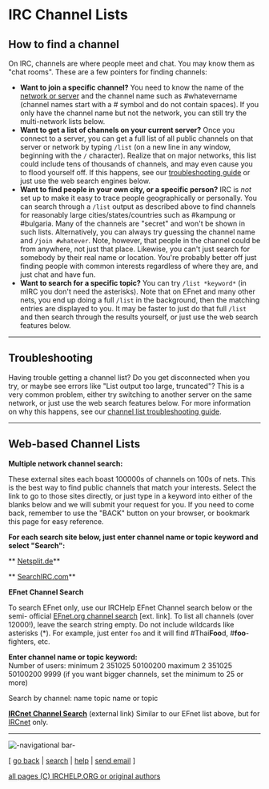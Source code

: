 # IRC Channel Lists

## How to find a channel

On IRC, channels are where people meet and chat. You may know them as "chat
rooms". These are a few pointers for finding channels:

  * **Want to join a specific channel?** You need to know the name of the [network or server](../networks/) and the channel name such as #whatevername (channel names start with a # symbol and do not contain spaces). If you only have the channel name but not the network, you can still try the multi-network lists below. 
  * **Want to get a list of channels on your current server?** Once you connect to a server, you can get a full list of all public channels on that server or network by typing `/list` (on a new line in any window, beginning with the `/` character). Realize that on major networks, this list could include tens of thousands of channels, and may even cause you to flood yourself off. If this happens, see our [troubleshooting guide](trouble.html) or just use the web search engines below. 
  * **Want to find people in your own city, or a specific person?** IRC is _not_ set up to make it easy to trace people geographically or personally. You can search through a `/list` output as described above to find channels for reasonably large cities/states/countries such as #kampung or #bulgaria. Many of the channels are "secret" and won't be shown in such lists. Alternatively, you can always try guessing the channel name and `/join #whatever`. Note, however, that people in the channel could be from anywhere, not just that place. Likewise, you can't just search for somebody by their real name or location. You're probably better off just finding people with common interests regardless of where they are, and just chat and have fun. 
  * **Want to search for a specific topic?** You can try `/list *keyword*` (in mIRC you don't need the asterisks). Note that on EFnet and many other nets, you end up doing a full `/list` in the background, then the matching entries are displayed to you. It may be faster to just do that full `/list` and then search through the results yourself, or just use the web search features below. 

* * *

## Troubleshooting

Having trouble getting a channel list? Do you get disconnected when you try,
or maybe see errors like "List output too large, truncated"? This is a very
common problem, either try switching to another server on the same network, or
just use the web search features below. For more information on why this
happens, see our [channel list troubleshooting guide](trouble.html).

* * *

## Web-based Channel Lists

**Multiple network channel search:**     

These external sites each boast 100000s of channels on 100s of nets. This is
the best way to find public channels that match your interests. Select the
link to go to those sites directly, or just type in a keyword into either of
the blanks below and we will submit your request for you. If you need to come
back, remember to use the "BACK" button on your browser, or bookmark this page
for easy reference.

**For each search site below, just enter channel name or topic keyword and select "Search":**

** [Netsplit.de](http://irc.netsplit.de/channels/)**

** [SearchIRC.com](http://www.searchirc.com/)**

**EFnet Channel Search**     

To search EFnet only, use our IRCHelp EFnet Channel search below or the semi-
official [EFnet.org channel search](http://www.efnet.org/?module=channels)
[ext. link]. To list all channels (over 12000!), leave the search string
empty. Do not include wildcards like asterisks (*). For example, just enter
`foo` and it will find #Thai**Foo**d, #**foo**-fighters, etc.

**Enter channel name or topic keyword:**   
Number of users: minimum  2 351025 50100200  maximum  2 351025 50100200 9999
(if you want bigger channels, set the minimum to 25 or more)

Search by channel: name topic name or topic

**[IRCnet Channel Search](http://www.ludd.luth.se/irc/list.html)** (external link)     Similar to our EFnet list above, but for [IRCnet](http://www.ircnet.com/) only. 

* * *

![-navigational bar-](/irchelp/Pix/ihnavbar.gif)

[ [go back](/irchelp/) | [search](/irchelp/search_engine.cgi) |
[help](/irchelp/help.html) | [send email](/irchelp/mail.cgi) ]

[all pages (C) IRCHELP.ORG or original authors](/irchelp/credit.html)

